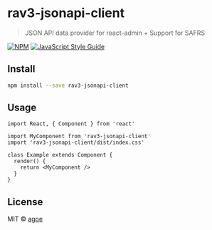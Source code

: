# rav3-jsonapi-client

> JSON API data provider for react-admin + Support for SAFRS

[![NPM](https://img.shields.io/npm/v/rav3-jsonapi-client.svg)](https://www.npmjs.com/package/rav3-jsonapi-client) [![JavaScript Style Guide](https://img.shields.io/badge/code_style-standard-brightgreen.svg)](https://standardjs.com)

## Install

```bash
npm install --save rav3-jsonapi-client
```

## Usage

```tsx
import React, { Component } from 'react'

import MyComponent from 'rav3-jsonapi-client'
import 'rav3-jsonapi-client/dist/index.css'

class Example extends Component {
  render() {
    return <MyComponent />
  }
}
```

## License

MIT © [agoe](https://github.com/agoe)

